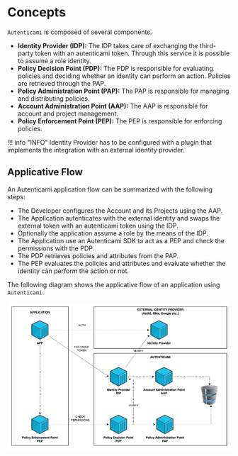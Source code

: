 # Concepts

`Autenticami` is composed of several components.

- **Identity Provider (IDP):** The IDP takes care of exchanging the third-party token with an autenticami token. Through this service it is possible to assume a role identity.
- **Policy Decision Point (PDP):** The PDP is responsible for evaluating policies and deciding whether an identity can perform an action. Policies are retrieved through the PAP.
- **Policy Administration Point (PAP):** The PAP is responsible for managing and distributing policies.
- **Account Administration Point (AAP):** The AAP is responsible for account and project management.
- **Policy Enforcement Point (PEP):** The PEP is responsible for enforcing policies.

!!! info "INFO"
    Identity Provider has to be configured with a plugin that implements the integration with an external identity provider.

## Applicative Flow

An Autenticami application flow can be summarized with the following steps:

- The Developer configures the Account and its Projects using the AAP.
- The Application autenticates with the external identity and swaps the external token with an autenticami token using the IDP.
- Optionally the application assume a role by the means of the IDP.
- The Application use an Autenticami SDK to act as a PEP and check the permissions with the PDP.
- The PDP retrieves policies and attributes from the PAP.
- The PEP evaluates the policies and attributes and evaluate whether the identity can perform the action or not.

The following diagram shows the applicative flow of an application using `Autenticami`.

![Architectural diagram](assets/images/autenticami-concepts.png)
